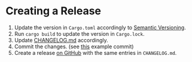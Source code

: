 # Creating a Release

1. Update the version in `Cargo.toml` accordingly to [Semantic Versioning](https://semver.org/).
2. Run `cargo build` to update the version in `Cargo.lock`.
3. Update [CHANGELOG.md](./CHANGELOG.md) accordingly.
4. Commit the changes. (see [this](https://github.com/orhun/rustypaste/commit/79662d64abfe497baa5e9690c0f56ca183391809) example commit)
5. Create a release [on GitHub](https://github.com/orhun/rustypaste/releases/new) with the same entries in `CHANGELOG.md`.
